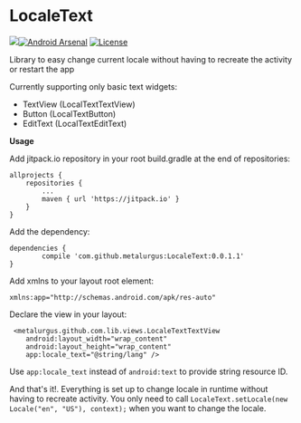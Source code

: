 # LocaleText
[![](https://jitpack.io/v/metalurgus/LocaleText.svg)](https://jitpack.io/#metalurgus/LocaleText)[![Android Arsenal]( https://img.shields.io/badge/Android%20Arsenal-LocaleText-green.svg?style=flat )]( https://android-arsenal.com/details/1/6921 ) [![License](http://img.shields.io/:license-gpl3-blue.svg?style=flat-square)](http://www.gnu.org/licenses/gpl-3.0.html)

Library to easy change current locale without having to recreate the activity or restart the app

Currently supporting only basic text widgets:

* TextView (LocalTextTextView)
* Button (LocalTextButton)
* EditText (LocalTextEditText)

**Usage**

Add jitpack.io repository in your root build.gradle at the end of repositories:

    allprojects {
		repositories {
			...
			maven { url 'https://jitpack.io' }
		}
	}
     
Add the dependency:

	dependencies {
	        compile 'com.github.metalurgus:LocaleText:0.0.1.1'
	}

Add xmlns to your layout root element:

`xmlns:app="http://schemas.android.com/apk/res-auto"`

Declare the view in your layout:

     <metalurgus.github.com.lib.views.LocaleTextTextView
        android:layout_width="wrap_content"
        android:layout_height="wrap_content"
        app:locale_text="@string/lang" />
        
Use `app:locale_text` instead of `android:text` to provide string resource ID.

And that's it!. Everything is set up to change locale in runtime without having to recreate activity. You only need to call `LocaleText.setLocale(new Locale("en", "US"), context);` when you want to change the locale.
